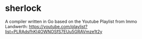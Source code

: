 # sherlock

A compiler written in Go based on the Youtube Playlist from Immo Landwerth: https://youtube.com/playlist?list=PLRAdsfhKI4OWNOSfS7EUu5GRAVmze1t2y
